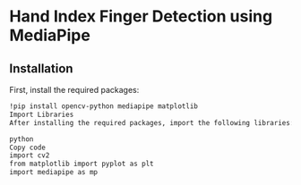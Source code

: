 # Hand Index Finger Detection using MediaPipe

## Installation

First, install the required packages:

```bash
!pip install opencv-python mediapipe matplotlib
Import Libraries
After installing the required packages, import the following libraries:

python
Copy code
import cv2
from matplotlib import pyplot as plt
import mediapipe as mp
